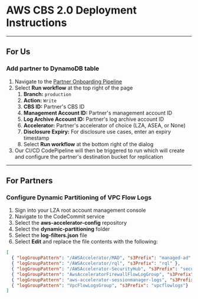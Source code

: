 # AWS CBS 2.0 Deployment Instructions

---

## For Us

### Add partner to DynamoDB table
1. Navigate to the [Partner Onboarding Pipeline](https://github.com/CybercentreCanada/cbs-aws-2/actions/workflows/partner_onboarding.yml)
2. Select **Run workflow** at the top right of the page
    1. **Branch:** `production`
    2. **Action:** `Write`
    3. **CBS ID:** Partner's CBS ID
    4. **Management Account ID:** Partner's management account ID
    5. **Log Archive Account ID:** Partner's log archive account ID
    6. **Accelerator:** Partner's accelerator of choice (LZA, ASEA, or None)
    7. **Disclosure Expiry:** For disclosure use cases, enter an expiry timestamp
    8. Select **Run workflow** at the bottom right of the dialog
3. Our CI/CD CodePipeline will then be triggered to run which will create and configure the partner's destination bucket for replication

---

## For Partners

### Configure Dynamic Partitioning of VPC Flow Logs
1. Sign into your LZA root account management console
2. Navigate to the CodeCommit service
3. Select the **aws-accelerator-config** repository
4. Select the **dynamic-partitioning** folder
5. Select the **log-filters.json** file
6. Select **Edit** and replace the file contents with the following:
```json
[
  { "logGroupPattern": "/AWSAccelerator/MAD", "s3Prefix": "managed-ad" },
  { "logGroupPattern": "/AWSAccelerator/rql", "s3Prefix": "rql" },
  { "logGroupPattern": "/AWSAccelerator-SecurityHub", "s3Prefix": "security-hub" },
  { "logGroupPattern": "AwsAcceleratorFirewallFlowLogGroup", "s3Prefix": "nfw" },
  { "logGroupPattern": "aws-accelerator-sessionmanager-logs", "s3Prefix": "ssm" },
  { "logGroupPattern": "VpcFlowLogsGroup", "s3Prefix": "vpcflowlogs"}
]
```
